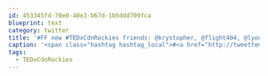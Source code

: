 ```yaml
---
id: 453345fd-70e0-40e3-b67d-1b5ddd709fca
blueprint: text
category: twitter
title: '#FF new #TEDxCdnRockies friends: @krystopher, @flight404, @lyouden, @kenbautista, @gurudigi, @jcmcintyre, @theCommunitea, @steveprattca'
caption: '<span class="hashtag hashtag_local">#<a href="http://tweettemp.darylchymko.ca/?tag=ff">FF</a> new <span class="hashtag hashtag_local">#<a href="http://tweettemp.darylchymko.ca/?tag=tedxcdnrockies">TEDxCdnRockies</a> friends: <span class="username username_linked">@<a href="https://twitter.com/krystopher" title="Kris Loranger">krystopher</a></span>, <span class="username username_linked">@<a href="https://twitter.com/flight404" title="Robert Hodgin">flight404</a></span>, @lyouden, <span class="username username_linked">@<a href="https://twitter.com/kenbautista" title="Ken Bautista">kenbautista</a></span>, <span class="username username_linked">@<a href="https://twitter.com/gurudigi" title="EDAC">gurudigi</a></span>, @jcmcintyre, <span class="username username_linked">@<a href="https://twitter.com/theCommunitea" title="communitea cafe">theCommunitea</a></span>, <span class="username username_linked">@<a href="https://twitter.com/steveprattca" title="stevepratt">steveprattca</a></span>'
tags:
  - TEDxCdnRockies
---
```

